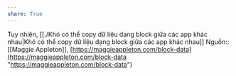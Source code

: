 ```yaml
---
share: True
---
```

Tuy nhiên, [[./Khó có thể copy dữ liệu dạng block giữa các app khác nhau|Khó có thể copy dữ liệu dạng block giữa các app khác nhau]]
Nguồn:: [[Maggie Appleton]], [https://maggieappleton.com/block-data](https://maggieappleton.com/block-data "https://maggieappleton.com/block-data")
